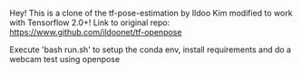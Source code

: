 Hey! This is a clone of the tf-pose-estimation by Ildoo Kim modified to work with Tensorflow 2.0+!
Link to original repo: https://www.github.com/ildoonet/tf-openpose


Execute 'bash run.sh' to setup the conda env, install requirements and do a webcam test using openpose
